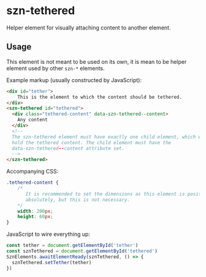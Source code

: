 # szn-tethered

Helper element for visually attaching content to another element. 

## Usage

This element is not meant to be used on its own, it is mean to be helper
element used by other `szn-*` elements.

Example markup (usually constructed by JavaScript):

```html
<div id="tether">
    This is the element to which the content should be tethered.
</div>
<szn-tethered id="tethered">
  <div class="tethered-content" data-szn-tethered--content>
    Any content
  </div>
  <!--
  The szn-tethered element must have exactly one child element, which will
  hold the tethered content. The child element must have the
  data-szn-tethered--content attribute set.
  -->
</szn-tethered>
```

Accompanying CSS:

```css
.tethered-content {
    /*
       It is recommended to set the dimensions as this element is positioned
       absolutely, but this is not necessary.
    */
    width: 200px;
    height: 60px;
}
```

JavaScript to wire everything up:

```javascript
const tether = document.getElementById('tether')
const sznTethered = document.getElementById('tethered')
SznElements.awaitElementReady(sznTethered, () => {
  sznTethered.setTether(tether)
})
```
